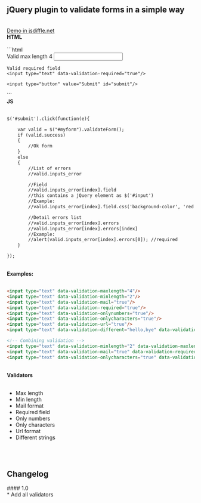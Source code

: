 <h2>jQuery plugin to validate forms in a simple way</h2>

<br/>
<a href="http://jsfiddle.net/aesposito/y3E3H/">Demo in jsdiffle.net</a>

<br/>
<strong>HTML</strong>
<br/><br/>
```html
<form id="myform">
    Valid max length 4
	<input type="text" data-validation-maxlength="4"/>

	Valid required field
	<input type="text" data-validation-required="true"/>

	<input type="button" value="Submit" id="submit"/> 
</form>
```

<br/>
<strong>JS</strong>
<br/><br/>

```html
$('#submit').click(function(e){

	var valid = $("#myform").validateForm();
	if (valid.success)
	{
		//Ok form
	}	
	else
	{
		//List of errors
		//valid.inputs_error

		//Field
		//valid.inputs_error[index].field
		//this contains a jQuery element as $('#input')
		//Example: 
		//valid.inputs_error[index].field.css('background-color', 'red');

		//Detail errors list
		//valid.inputs_error[index].errors
		//valid.inputs_error[index].errors[index]
		//Example:
		//alert(valid.inputs_error[index].errors[0]); //required
	}

});
```

<br/>
<strong>Examples:</strong>
<br/><br/>

```html
<input type="text" data-validation-maxlength="4"/>
<input type="text" data-validation-minlength="2"/>
<input type="text" data-validation-mail="true"/>
<input type="text" data-validation-required="true"/>
<input type="text" data-validation-onlynumbers="true"/>
<input type="text" data-validation-onlycharacters="true"/>
<input type="text" data-validation-url="true"/>
<input type="text" data-validation-different="hello,bye" data-validation-different-casesensitive="true"/>

<!-- Combining validation -->
<input type="text" data-validation-minlength="2" data-validation-maxlength="4"/>
<input type="text" data-validation-mail="true" data-validation-required="true"/>
<input type="text" data-validation-onlycharacters="true" data-validation-maxlength="9" data-validation-required="true"/>
```


<br/>
<strong>Validators</strong>
<br/><br/>

* Max length
* Min length
* Mail format
* Required field
* Only numbers
* Only characters
* Url format
* Different strings

<br/><br/>
<h2>Changelog</h2>
#### 1.0<br/>
* Add all validators